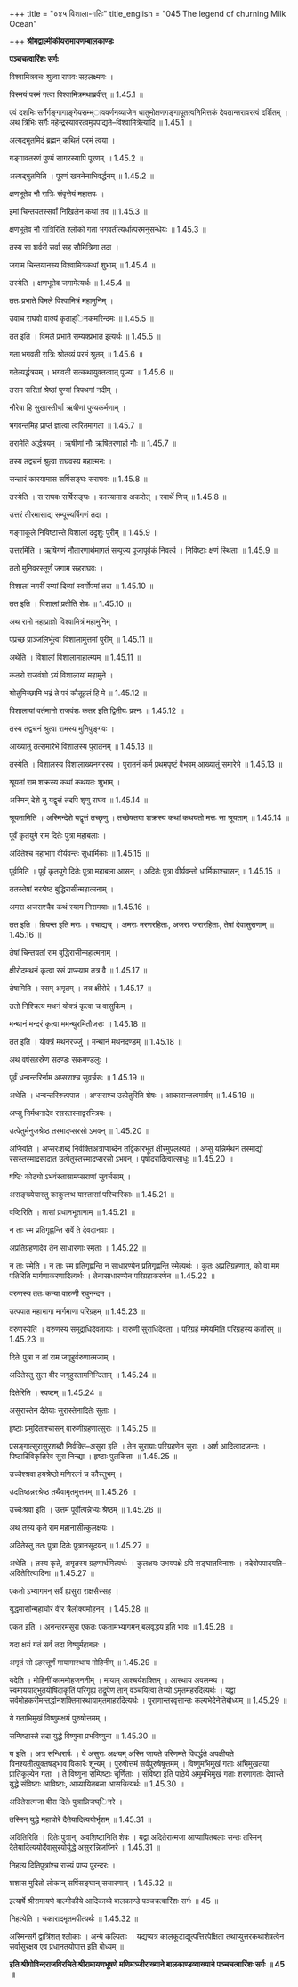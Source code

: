 +++
title = "०४५ विशाला-गतिः"
title_english = "045 The legend of churning Milk Ocean"

+++
**श्रीमद्वाल्मीकीयरामायणम्बालकाण्डः**

**पञ्चचत्वारिंशः सर्गः**

विश्वामित्रवचः श्रुत्वा राघवः सहलक्ष्मणः ।

विस्मयं परमं गत्वा विश्वामित्रमथाब्रवीत् ॥ 1.45.1 ॥

एवं दशभिः सर्गैर्गङ्गागाङ्गेयसम्भ्ाववर्णनव्याजेन धातुमोक्षणगङ्गापूतत्वनिमित्तकं देवतान्तरावरत्वं दर्शितम् । अथ त्रिभिः सर्गैः महेन्द्रस्यावरत्वमुपपाद्यते–विश्वामित्रेत्यादि ॥ 1.45.1 ॥

अत्यद्भुतमिदं ब्रह्मन् कथितं परमं त्वया ।

गङ्गावतरणं पुण्यं सागरस्यापि पूरणम् ॥ 1.45.2 ॥

अत्यद्भुतमिति । पूरणं खननेनाभिवर्द्धनम् ॥ 1.45.2 ॥

क्षणभूतेव नौ रात्रिः संवृत्तेयं महातपः ।

इमां चिन्तयतस्सर्वां निखिलेन कथां तव ॥ 1.45.3 ॥

क्षणभूतेव नौ रात्रिरिति श्लोको गता भगवतीत्यर्धात्परमनुसन्धेयः ॥ 1.45.3 ॥

तस्य सा शर्वरी सर्वा सह सौमित्रिणा तदा ।

जगाम चिन्तयानस्य विश्वामित्रकथां शुभाम् ॥ 1.45.4 ॥

तस्येति । क्षणभूतेव जगामेत्यर्थः ॥ 1.45.4 ॥

ततः प्रभाते विमले विश्वामित्रं महामुनिम् ।

उवाच राघवो वाक्यं कृताह्िनकमरिन्दमः ॥ 1.45.5 ॥

तत इति । विमले प्रभाते सम्यक्प्रभात इत्यर्थः ॥ 1.45.5 ॥

गता भगवती रात्रिः श्रोतव्यं परमं श्रुतम् ॥ 1.45.6 ॥

गतेत्यर्द्धत्रयम् । भगवती सत्कथायुक्तत्वात् पूज्या ॥ 1.45.6 ॥

तराम सरितां श्रेष्ठां पुण्यां त्रिपथगां नदीम् ।

नौरेषा हि सुखास्तीर्णा ऋषीणां पुण्यकर्मणाम् ।

भगवन्तमिह प्राप्तं ज्ञात्वा त्वरितमागता ॥ 1.45.7 ॥

तरामेति अर्द्धत्रयम् । ऋषीणां नौः ऋषितरणार्हा नौः ॥ 1.45.7 ॥

तस्य तद्वचनं श्रुत्वा राघवस्य महात्मनः ।

सन्तारं कारयामास सर्षिसङ्घः सराघवः ॥ 1.45.8 ॥

तस्येति । स राघवः सर्षिसङ्घः । कारयामास अकरोत् । स्वार्थे णिच् ॥ 1.45.8 ॥

उत्तरं तीरमासाद्य सम्पूज्यर्षिगणं तदा ।

गङ्गाकूले निविष्टास्ते विशालां ददृशुः पुरीम् ॥ 1.45.9 ॥

उत्तरमिति । ऋषिगणं नौतारणार्थमागतं सम्पूज्य पूजापूर्वकं निवर्त्य । निविष्टाः क्षणं स्थिताः ॥ 1.45.9 ॥

ततो मुनिवरस्तूर्णं जगाम सहराघवः ।

विशालां नगरीं रम्यां दिव्यां स्वर्गोपमां तदा ॥ 1.45.10 ॥

तत इति । विशालां प्रतीति शेषः ॥ 1.45.10 ॥

अथ रामो महाप्राज्ञो विश्वामित्रं महामुनिम् ।

पप्रच्छ प्राञ्जलिर्भूत्वा विशालामुत्तमां पुरीम् ॥ 1.45.11 ॥

अथेति । विशालां विशालामाहात्म्यम् ॥ 1.45.11 ॥

कतरो राजवंशो ऽयं विशालायां महामुने ।

श्रोतुमिच्छामि भद्रं ते परं कौतूहलं हि मे ॥ 1.45.12 ॥

विशालायां वर्तमानो राजवंशः कतर इति द्वितीयः प्रश्नः ॥ 1.45.12 ॥

तस्य तद्वचनं श्रुत्वा रामस्य मुनिपुङ्गवः ।

आख्यातुं तत्समारेभे विशालस्य पुरातनम् ॥ 1.45.13 ॥

तस्येति । विशालस्य विशालाख्यनगरस्य । पुरातनं कर्म प्रथमपृष्टं वैभवम् आख्यातुं समारेभे ॥ 1.45.13 ॥

श्रूयतां राम शक्रस्य कथां कथयतः शुभाम् ।

अस्मिन् देशे तु यद्वृत्तं तदपि शृणु राघव ॥ 1.45.14 ॥

श्रूयतामिति । अस्मिन्देशे यद्वृत्तं तच्छृणु । तच्छेषतया शक्रस्य कथां कथयतो मत्तः सा श्रूयताम् ॥ 1.45.14 ॥

पूर्वं कृतयुगे राम दितेः पुत्रा महाबलाः ।

अदितेश्च महाभाग वीर्यवन्तः सुधार्मिकाः ॥ 1.45.15 ॥

पूर्वमिति । पूर्वं कृतयुगे दितेः पुत्रा महाबला आसन् । अदितेः पुत्रा वीर्यवन्तो धार्मिकाश्चासन् ॥ 1.45.15 ॥

ततस्तेषां नरश्रेष्ठ बुद्धिरासीन्महात्मनाम् ।

अमरा अजराश्चैव कथं स्याम निरामयाः ॥ 1.45.16 ॥

तत इति । म्रियन्त इति मराः । पचाद्यच् । अमराः मरणरहिताः, अजराः जरारहिताः, तेषां देवासुराणाम् ॥ 1.45.16 ॥

तेषां चिन्तयतां राम बुद्धिरासीन्महात्मनाम् ।

क्षीरोदमथनं कृत्वा रसं प्राप्स्याम तत्र वै ॥ 1.45.17 ॥

तेषामिति । रसम् अमृतम् । तत्र क्षीरोदे ॥ 1.45.17 ॥

ततो निश्चित्य मथनं योक्त्रं कृत्वा च वासुकिम् ।

मन्थानं मन्दरं कृत्वा ममन्थुरमितौजसः ॥ 1.45.18 ॥

तत इति । योक्त्रं मथनरज्जुं । मन्थानं मथनदण्डम् ॥ 1.45.18 ॥

अथ वर्षसहस्रेण सदण्डः सकमण्डलुः ।

पूर्वं धन्वन्तरिर्नाम अप्सराश्च सुवर्चसः ॥ 1.45.19 ॥

अथेति । धन्वन्तरिरुत्पपात । अप्सराश्च उत्पेतुरिति शेषः । आकारान्तत्वमार्षम् ॥ 1.45.19 ॥

अप्सु निर्मथनादेव रसस्तस्माद्वरस्त्रियः ।

उत्पेतुर्मनुजश्रेष्ठ तस्मादप्सरसो ऽभवन् ॥ 1.45.20 ॥

अप्स्विति । अप्सरःशब्दं निर्वक्तिअत्राप्शब्देन तद्विकारभूतं क्षीरमुपलक्ष्यते । अप्सु यन्निर्मथनं तस्माद्यो रसस्तस्माद्रसाद्यत उत्पेतुस्तस्मादप्सरसो ऽभवन् । पृषोदरादित्वात्साधुः ॥ 1.45.20 ॥

षष्टिः कोट्यो ऽभवंस्तासामप्सराणां सुवर्चसाम् ।

असङ्ख्येयास्तु काकुत्स्थ यास्तासां परिचारिकाः ॥ 1.45.21 ॥

षष्टिरिति । तासां प्रधानभूतानाम् ॥ 1.45.21 ॥

न ताः स्म प्रतिगृह्णन्ति सर्वे ते देवदानवाः ।

अप्रतिग्रहणादेव तेन साधारणाः स्मृताः ॥ 1.45.22 ॥

न ताः स्मेति । न ताः स्म प्रतिगृह्णन्ति न साधारण्येन प्रतिगृह्णन्ति स्मेत्यर्थः । कुतः अप्रतिग्रहणात्, को वा मम पतिरिति मार्गणाकरणादित्यर्थः । तेनासाधारण्येन परिग्रहाकरणेन ॥ 1.45.22 ॥

वरुणस्य ततः कन्या वारुणी रघुनन्दन ।

उत्पपात महाभागा मार्गमाणा परिग्रहम् ॥ 1.45.23 ॥

वरुणस्येति । वरुणस्य समुद्राधिदेवतायाः । वारुणी सुराधिदेवता । परिग्रहं ममेयमिति परिग्रहस्य कर्तारम् ॥ 1.45.23 ॥

दितेः पुत्रा न तां राम जगृहुर्वरुणात्मजाम् ।

अदितेस्तु सुता वीर जगृहुस्तामनिन्दिताम् ॥ 1.45.24 ॥

दितेरिति । स्पष्टम् ॥ 1.45.24 ॥

असुरास्तेन दैतेयाः सुरास्तेनादितेः सुताः ।

हृष्टाः प्रमुदिताश्चासन् वारुणीग्रहणात्सुराः ॥ 1.45.25 ॥

प्रसङ्गात्सुरासुरशब्दौ निर्वक्ति–असुरा इति । तेन सुरायाः परिग्रहणेन सुराः । अर्श आदित्वादजन्तः । पिष्टादिविकृतिरेव सुरा निन्द्या । हृष्टाः पुलकिताः ॥ 1.45.25 ॥

उच्चैश्श्रवा हयश्रेष्ठो मणिरत्नं च कौस्तुभम् ।

उदतिष्ठन्नरश्रेष्ठ तथैवामृतमुत्तमम् ॥ 1.45.26 ॥

उच्चैःश्रवा इति । उत्तमं पूर्वोत्पन्नेभ्यः श्रेष्ठम् ॥ 1.45.26 ॥

अथ तस्य कृते राम महानासीत्कुलक्षयः ।

अदितेस्तु ततः पुत्रा दितेः पुत्रानसूदयन् ॥ 1.45.27 ॥

अथेति । तस्य कृते, अमृतस्य ग्रहणार्थमित्यर्थः । कुलक्षयः उभयपक्षे ऽपि सङ्घातविनाशः । तदेवोपपादयति–अदितेरित्यादिना ॥ 1.45.27 ॥

एकतो ऽभ्यागमन् सर्वे ह्यसुरा राक्षसैस्सह ।

युद्धमासीन्महाघोरं वीर त्रैलोक्यमोहनम् ॥ 1.45.28 ॥

एकत इति । अनन्तरमसुरा एकतः एकतामभ्यागमन् बलवृद्धय इति भावः ॥ 1.45.28 ॥

यदा क्षयं गतं सर्वं तदा विष्णुर्महाबलः ।

अमृतं सो ऽहरत्तूर्णं मायामास्थाय मोहिनीम् ॥ 1.45.29 ॥

यदेति । मोहिनीं काममोहजननीम् । मायाम् आश्चर्यशक्तिम् । आस्थाय अवलम्ब्य । स्वमाययाद्भुतयोषिदाकृतिं परिगृह्य तद्रूपेण तान् वञ्चयित्वा तेभ्यो ऽमृतमहरदित्यर्थः । यद्वा सर्वमोहकरीमन्तर्द्धानशक्तिमास्थायामृतमाहरदित्यर्थः । पुराणान्तरवृत्तान्तः कल्पभेदेनेतिबोध्यम् ॥ 1.45.29 ॥

ये गताभिमुखं विष्णुमक्षयं पुरुषोत्तमम् ।

सम्पिष्टास्ते तदा युद्धे विष्णुना प्रभविष्णुना ॥ 1.45.30 ॥

य इति । अत्र सन्धिरार्षः । ये असुराः अक्षयम् अस्ति जायते परिणमते विवर्द्धते अपक्षीयते विनश्यतीत्युक्तषड्भाव विकारैः शून्यम् । पुरुषोत्तमं सर्वपुरुषेषूत्तमम् । विष्णुमभिमुखं गताः अभिमुखतया प्रातिकूल्येन गताः । ते विष्णुना सम्पिष्टाः चूर्णिताः । संविष्टा इति पाठेये अमुमभिमुखं गताः शरणागताः देवास्ते युद्धे संविष्टाः आविष्टाः, आप्यायितबला आसन्नित्यर्थः ॥ 1.45.30 ॥

अदितेरात्मजा वीरा दितेः पुत्रान्निजघ्िनरे ।

तस्मिन् युद्धे महाघोरे दैतेयादित्ययोर्भृशम् ॥ 1.45.31 ॥

अदितिरिति । दितेः पुत्रान्, अवशिष्टानिति शेषः । यद्वा अदितेरात्मजा आप्यायितबलाः सन्तः तस्मिन् दैतेयादित्ययोर्देवासुरयोर्युद्धे असुरान्निजघ्निरे ॥ 1.45.31 ॥

निहत्य दितिपुत्रांश्च राज्यं प्राप्य पुरन्दरः ।

शशास मुदितो लोकान् सर्षिसङ्घान् सचारणान् ॥ 1.45.32 ॥

इत्यार्षे श्रीरामायणे वाल्मीकीये आदिकाव्ये बालकाण्डे पञ्चचत्वारिंशः सर्गः ॥ 45 ॥

निहत्येति । चकारादमृतमपीत्यर्थः ॥ 1.45.32 ॥

अस्मिन्सर्गे द्वात्रिंशत् श्लोकाः । अन्ये कल्पिताः । यद्यप्यत्र कालकूटाद्युत्पत्तिरपेक्षिता तथाप्युत्तरकथाशेषत्वेन सर्वासुरक्षय एव प्रधानतयोपात्त इति बोध्यम् ॥

**इति श्रीगोविन्दराजविरचिते श्रीरामायणभूषणे मणिमञ्जीराख्याने बालकाण्डव्याख्याने पञ्चचत्वारिंशः सर्गः ॥ 45 ॥**
